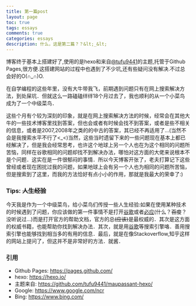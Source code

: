 ```yaml
---
title: 第一篇post
layout: page
toc: true
tags: essays
comments: true
categories: essays
description: 什么，这是第二篇？？&lt;_&lt;
---
```


博客终于基本上搭建好了,使用的是hexo和来自[@tufu9441][1]的主题,托管于Github Pages,很方便.这搭建网站的过程中也遇到了不少坑,还有些疑问没有解决.不过总会好的O(∩\_∩)O.

在自学编程的这些年里，没有大牛带我飞，前期遇到问题只有在网上搜索解决方法，到处屎坑．但就这么一路磕磕绊绊18个月过去了，我也顺利的从一个小菜鸟成为了一个中级菜鸟．

这些个月有个较为深刻的印象，就是在网上搜索解决方法的时候，经常会在其他大牛的一些技术博客里找到答案，但也会或者有时候会找不到答案，或者是些不相关的信息，或者是2007,2008年之类的的中古的答案，其已经不再适用了...(当然不会是我搜索水平不行了&lt;\_&lt;)当然，这些当时遗留下来的一些问题现在基本上都已经解决了，但是我会经常思考，也许这个地球上另一个人也在为这个相同的问题所苦恼，同样在谷歌相同的问题却找不到解决办法，哪怕对这方面的大佬来说根本不是个问题．这实在是一件很郁闷的事情．所以今天博客开张了，老夫打算记下这些曾经或者现在困扰过我的问题，如果地球上会有另一个人也为相同的问题所苦恼，但是搜索到了这里，而我的方法恰好有点小小的作用，那就是我最大的荣幸了:)

### Tips: ~~人生经验~~
今天我是作为一个中级菜鸟，给小菜鸟们传授一些人生经验:如果在使用某种技术的时候遇到了问题，你应该做的第一件事情不是打开[谷歌][2]或者[必应][3](什么？~~百度~~？没听说过...)而是打开官方的帮助文档，官方的总~~(应该)~~是最权威的．其次是这方面的权威书籍，也能帮助你找到解决办法．其次，就是用[谷歌][2]等搜索引擎咯．善用搜索引擎也能够找到相当多的有用的信息．最后，就是在像Stackoverflow,知乎这样的网站上提问了，但这并不是非常好的方法．就酱．

### 引用

* Github Pages: https://pages.github.com/
* hexo: https://hexo.io/
* 主题来自: https://github.com/tufu9441/maupassant-hexo/
* Google: https://www.google.com/ncr
* Bing: https://www.bing.com/



[1]: https://github.com/tufu9441/maupassant-hexo
[2]: https://www.google.com/ncr
[3]: https://global.bing.com/?FORM=HPCNEN&setmkt=en-us&setlang=en-us
